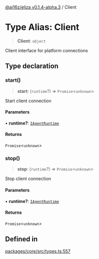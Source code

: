[@ai16z/eliza v0.1.4-alpha.3](../index.md) / Client

# Type Alias: Client

> **Client**: `object`

Client interface for platform connections

## Type declaration

### start()

> **start**: (`runtime`?) => `Promise`\<`unknown`\>

Start client connection

#### Parameters

• **runtime?**: [`IAgentRuntime`](../interfaces/IAgentRuntime.md)

#### Returns

`Promise`\<`unknown`\>

### stop()

> **stop**: (`runtime`?) => `Promise`\<`unknown`\>

Stop client connection

#### Parameters

• **runtime?**: [`IAgentRuntime`](../interfaces/IAgentRuntime.md)

#### Returns

`Promise`\<`unknown`\>

## Defined in

[packages/core/src/types.ts:557](https://github.com/ai16z/eliza/blob/main/packages/core/src/types.ts#L557)
